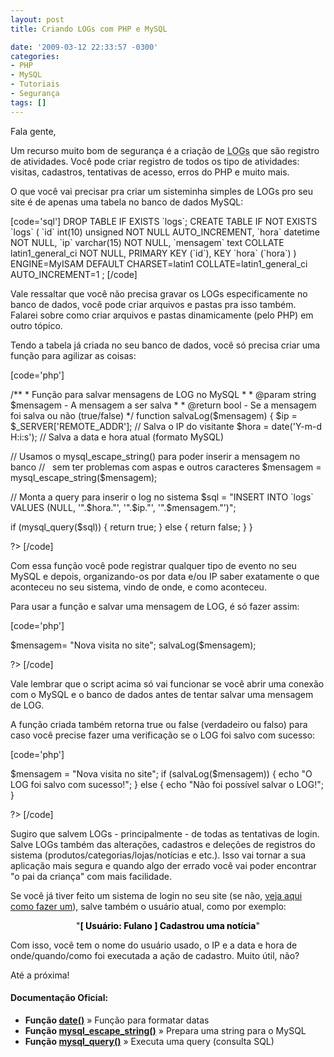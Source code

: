```yaml
---
layout: post
title: Criando LOGs com PHP e MySQL

date: '2009-03-12 22:33:57 -0300'
categories:
- PHP
- MySQL
- Tutoriais
- Segurança
tags: []
---
```

<p>Fala gente,</p>
<p>Um recurso muito bom de segurança é a criação de <abbr title="Em computação, Log de dados é o termo utilizado para descrever o processo de registro de eventos relevantes num sistema computacional.">LOGs</abbr> que são registro de atividades. Você pode criar registro de todos os tipo de atividades: visitas, cadastros, tentativas de acesso, erros do PHP e muito mais.</p>
<p>O que você vai precisar pra criar um sisteminha simples de LOGs pro seu site é de apenas uma tabela no banco de dados MySQL:</p>
<p>[code='sql']
DROP TABLE IF EXISTS `logs`;
CREATE TABLE IF NOT EXISTS `logs` (
`id` int(10) unsigned NOT NULL AUTO_INCREMENT,
`hora` datetime NOT NULL,
`ip` varchar(15) NOT NULL,
`mensagem` text COLLATE latin1_general_ci NOT NULL,
PRIMARY KEY (`id`),
KEY `hora` (`hora`)
) ENGINE=MyISAM DEFAULT CHARSET=latin1 COLLATE=latin1_general_ci AUTO_INCREMENT=1 ;
[/code]</p>
<p>Vale ressaltar que você não precisa gravar os LOGs especificamente no banco de dados, você pode criar arquivos e pastas pra isso também. Falarei sobre como criar arquivos e pastas dinamicamente (pelo PHP) em outro tópico.</p>
<p>Tendo a tabela já criada no seu banco de dados, você só precisa criar uma função para agilizar as coisas:</p>
<p>[code='php']
<?php</p>
<p>/**
* Função para salvar mensagens de LOG no MySQL
*
* @param string $mensagem - A mensagem a ser salva
*
* @return bool - Se a mensagem foi salva ou não (true/false)
*/
function salvaLog($mensagem) {
$ip = $_SERVER['REMOTE_ADDR']; // Salva o IP do visitante
$hora = date('Y-m-d H:i:s'); // Salva a data e hora atual (formato MySQL)</p>
<p>// Usamos o mysql_escape_string() para poder inserir a mensagem no banco
//   sem ter problemas com aspas e outros caracteres
$mensagem = mysql_escape_string($mensagem);</p>
<p>// Monta a query para inserir o log no sistema
$sql = "INSERT INTO `logs` VALUES (NULL, '".$hora."', '".$ip."', '".$mensagem."')";</p>
<p>if (mysql_query($sql)) {
return true;
} else {
return false;
}
}</p>
<p>?>
[/code]</p>
<p>Com essa função você pode registrar qualquer tipo de evento no seu MySQL e depois, organizando-os por data e/ou IP saber exatamente o que aconteceu no seu sistema, vindo de onde, e como aconteceu.</p>
<p>Para usar a função e salvar uma mensagem de LOG, é só fazer assim:</p>
<p>[code='php']
<?php</p>
<p>$mensagem= "Nova visita no site";
salvaLog($mensagem);</p>
<p>?>
[/code]</p>
<p>Vale lembrar que o script acima só vai funcionar se você abrir uma conexão com o MySQL e o banco de dados antes de tentar salvar uma mensagem de LOG.</p>
<p>A função criada também retorna true ou false (verdadeiro ou falso) para caso você precise fazer uma verificação se o LOG foi salvo com sucesso:</p>
<p>[code='php']
<?php</p>
<p>$mensagem = "Nova visita no site";
if (salvaLog($mensagem)) {
echo "O LOG foi salvo com sucesso!";
} else {
echo "Não foi possível salvar o LOG!";
}</p>
<p>?>
[/code]</p>
<p>Sugiro que salvem LOGs - principalmente - de todas as tentativas de login. Salve LOGs também das alterações, cadastros e deleções de registros do sistema (produtos/categorias/lojas/notícias e etc.). Isso vai tornar a sua aplicação mais segura e quando algo der errado você vai poder encontrar "o pai da criança" com mais facilidade.</p>
<p>Se você já tiver feito um sistema de login no seu site (se não, <a href="/criando-um-sistema-de-login-com-php-e-mysql" target="_blank">veja aqui como fazer um</a>), salve também o usuário atual, como por exemplo:</p>
<p style="text-align: center;"><span style="color: #000000;">"<strong>[ Usuário: Fulano ] Cadastrou uma notícia</strong>"</span></p>
<p>Com isso, você tem o nome do usuário usado, o IP e a data e hora de onde/quando/como foi executada a ação de cadastro. Muito útil, não?</p>
<p>Até a próxima!</p>
<h4>Documentação Oficial:</h4>
<ul>
<li><strong>Função <a href="http://br2.php.net/manual/en/function.date.php" target="_blank">date()</a></strong> » Função para formatar datas</li>
<li><strong>Função <a href="http://br.php.net/mysql_escape_string" target="_blank">mysql_escape_string()</a></strong> » Prepara uma string para o MySQL</li>
<li><strong>Função <a href="http://br.php.net/mysql_query" target="_blank">mysql_query()</a></strong> » Executa uma query (consulta SQL)</li>
</ul>
